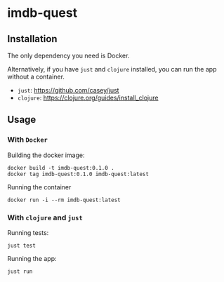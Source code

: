 # imdb-quest

## Installation

The only dependency you need is Docker.


Alternatively, if you have `just` and `clojure` installed, you can run the app without a container.

* `just`: https://github.com/casey/just
* `clojure`: https://clojure.org/guides/install_clojure


## Usage

### With `Docker`

Building the docker image:
```
docker build -t imdb-quest:0.1.0 .
docker tag imdb-quest:0.1.0 imdb-quest:latest
```

Running the container 
```
docker run -i --rm imdb-quest:latest
```

### With `clojure` and `just`

Running tests:
```
just test
```

Running the app:
```
just run
```
